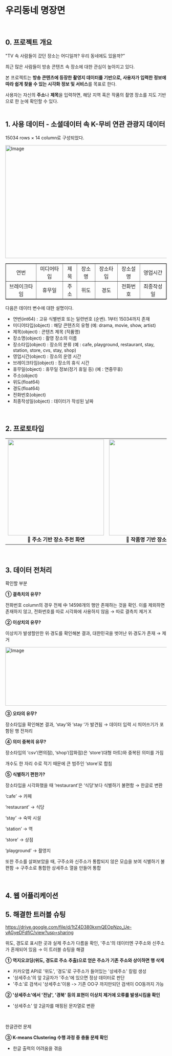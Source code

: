 # 우리동네 명장면
<br/>

## 0. 프로젝트 개요


"TV 속 사람들이 갔던 장소는 어디일까? 우리 동네에도 있을까?”

최근 많은 사람들이 방송 콘텐츠 속 장소에 대한 관심이 높아지고 있다. 

본 프로젝트는 **방송 콘텐츠에 등장한 촬영지 데이터를 기반으로, 사용자가 입력한 정보에 따라 쉽게 찾을 수 있는 시각화 정보 및 서비스**를 목표로 한다.

사용자는 자신의 **주소**나 **제목**을 입력하면, 해당 지역 혹은 작품의 촬영 장소를 지도 기반으로 한 눈에 확인할 수 있다.
<br/>
<br/>
## 1. 사용 데이터 - 소셜데이터 속 K-무비 연관 관광지 데이터


15034 rows × 14 column로 구성되었다.

<img width="1588" height="353" alt="Image" src="https://github.com/user-attachments/assets/1aed9527-fc09-4a2d-b7db-1f87b61580b5" />

<table border="1" align="center">
  <tr>
    <td align="center">연번</td>
    <td align="center">미디어타입</td>
    <td align="center">제목</td>
    <td align="center">장소명</td>
    <td align="center">장소타입</td>
    <td align="center">장소설명</td>
    <td align="center">영업시간</td>
  </tr>
  <tr>
    <td align="center">브레이크타임</td>
    <td align="center">휴무일</td>
    <td align="center">주소</td>
    <td align="center">위도</td>
    <td align="center">경도</td>
    <td align="center">전화번호</td>
    <td align="center">최종작성일</td>
  </tr>
</table>



다음은 데이터 변수에 대한 설명이다.

- 연번(int64) : 고유 식별번호 또는 일련번호 (순번). 1부터 15034까지 존재
- 미디어타입(object) :  해당 콘텐츠의 유형 (예: drama, movie, show, artist)
- 제목(object) : 콘텐츠 제목 (작품명)
- 장소명(object) : 촬영 장소의 이름
- 장소타입(object) : 장소의 분류 (예 : cafe, playground, restaurant, stay, station, store, cvs, stay, shop)
- 영업시간(object) : 장소의 운영 시간
- 브레이크타임(object) : 장소의 휴식 시간
- 휴무일(object) : 휴무일 정보(정기 휴일 등) (예 : 연중무휴)
- 주소(object)
- 위도(float64)
- 경도(float64)
- 전화번호(object)
- 최종작성일(object) : 데이터가 작성된 날짜
  
<br/>

## 2. 프로토타입


<table align="center">
  <tr>
    <td align="center">
      <img src="https://github.com/user-attachments/assets/e1057c22-2a7a-4c8d-86ab-250b81c855af" width="300px"><br>
      <b>📌 주소 기반 장소 추천 화면</b>
    </td>
    <td align="center">
      <img src="https://github.com/user-attachments/assets/ff907909-fc03-4b73-8ebb-4b6fc8c1f145" width="300px"><br>
      <b>📌 작품명 기반 장소 추천 화면</b>
    </td>
  </tr>
</table>

<br/>

## 3. 데이터 전처리

확인할 부분

**① 결측치의 유무?**

전화번호 column의 경우 전체 中 14598개의 행만 존재하는 것을 확인. 이를 제외하면 존재하지 않고, 전화번호를 따로 시각화에 사용하지 않음 → 따로 결측치 제거 X

**② 이상치의 유무?**

이상치가 발생할만한 위∙경도를 확인해본 결과, 대한민국을 벗어난 위∙경도가 존재 → 제거

<img width="1207" height="183" alt="Image" src="https://github.com/user-attachments/assets/575283d0-74c1-418f-bec6-598c6f2c8a86" />

**③ 오타의 유무?**

장소타입을 확인해본 결과, ‘stay’와 ‘stay ‘가 발견됨 → 데이터 입력 시 띄어쓰기가 포함된 행 전처리

**④ 의미 중복의 유무?**

장소타입의 ‘csv’(편의점), ‘shop’(잡화점)은 ‘store’(대형 마트)와 중복된 의미를 가짐

개수도 한 자리 수로 적기 때문에 큰 범주인 ‘store’로 합침 

**⑤ 식별하기 편한가?**

장소타입을 시각화했을 때 ‘restaurant’은 ‘식당’보다 식별하기 불편함 → 한글로 변환

‘cafe’ → 카페

‘restaurant’ → 식당

‘stay’ → 숙박 시설

‘station’ → 역

‘store’ → 상점

‘playground’ → 촬영지
<br/>

또한 주소를 살펴보았을 때, 구주소와 신주소가 통합되지 않은 모습을 보여 식별하기 불편함 → 구주소로 통합한 상세주소 열을 만들어 통합

<br/>

## 4. 웹 어플리케이션



## 5. 해결한 트러블 슈팅

https://drive.google.com/file/d/1tZ4D380kxmQEOpNzo_Ue-vAGyeDFdfiC/view?usp=sharing

위도, 경도로 표시한 곳과 실제 주소가 다름을 확인, '주소'의 데이터엔 구주소와 신주소가 혼재되어 있음 → 이 트러블 슈팅을 해결

**① 역지오코딩(위도, 경도로 주소 추출)으로 얻은 주소가 기존 주소와 상이하면 행 삭제**
- 카카오맵 API로 '위도', '경도'로 구주소가 들어있는 '상세주소' 칼럼 생성
- '상세주소'의 앞 2글자가 '주소'에 있으면 정상 데이터로 판단
- '주소'로 검색시 '상세주소'이용 -> 기존 OO구 까지만되던 검색이 OO동까지 가능
 
**② '상세주소'에서 '전남', '경북' 등의 표현이 이상치 제거에 오류를 발생시킴을 확인**
- '상세주소' 앞 2글자를 매핑된 문자열로 변환
<br/>

한글관련 문제

**③ K-means Clustering 수행 과정 중 충돌 문제 확인**
- 한글 출력의 어려움을 겪음
